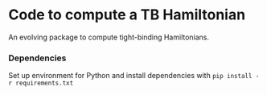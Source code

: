 # Code to compute a TB Hamiltonian

An evolving package to compute tight-binding Hamiltonians.

### Dependencies

Set up environment for Python and install dependencies with `pip install -r requirements.txt`
